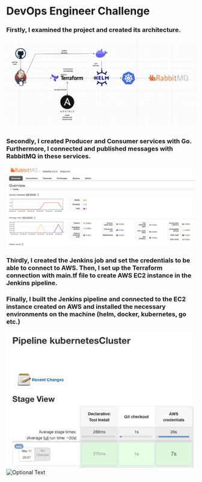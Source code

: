 # DevOps Engineer Challenge
### Firstly, I examined the project and created its architecture.
![Optional Text](https://github.com/Talhaasan/go-services/blob/main/images/project_architecture.png)
### Secondly, I created Producer and Consumer services with Go. Furthermore, I connected and published messages with RabbitMQ in these services. 
![Optional Text](https://github.com/Talhaasan/go-services/blob/main/images/rabbitmq.png)
### Thirdly, I created the Jenkins job and set the credentials to be able to connect to AWS. Then, I set up the Terraform connection with main.tf file to create AWS EC2 instance in the Jenkins pipeline.
### Finally, I built the Jenkins pipeline and connected to the EC2 instance created on AWS and installed the necessary environments on the machine (helm, docker, kubernetes, go etc.)
![Optional Text](https://github.com/Talhaasan/go-services/blob/main/images/jenkins-pipeline.png)
![Optional Text](https://github.com/Talhaasan/go-services/blob/main/images/ec2instance.png)
